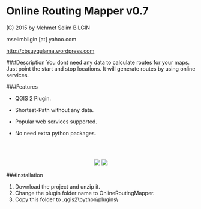 Online Routing Mapper v0.7
==========


(C) 2015 by Mehmet Selim BILGIN

mselimbilgin [at] yahoo.com

http://cbsuygulama.wordpress.com



###Description
You dont need any data to calculate routes for your maps. Just point the start and stop locations. It will generate routes by using online services.


###Features
   
   - QGIS 2 Plugin.
   
   - Shortest-Path without any data.

   - Popular web services supported.

   - No need extra python packages.
   
 

	

<p class="western"><br><br>
</p>

<p align="center">
  <img src="https://lh3.googleusercontent.com/-0uUM93WbC8w/VkER2BP_FqI/AAAAAAAAA0k/QU6o30jckaE/s458-Ic42/ORMSecim.png" />
  <img src="https://lh3.googleusercontent.com/-n8a2guC06tA/VkER2Zu7StI/AAAAAAAAA0o/xivK9MYsbxU/s912-Ic42/FarkliSonuclar.png" />
</p>



###Installation

1. Download the project and unzip it.
2. Change the plugin folder name to OnlineRoutingMapper. 
3. Copy this folder to .qgis2\python\plugins\  